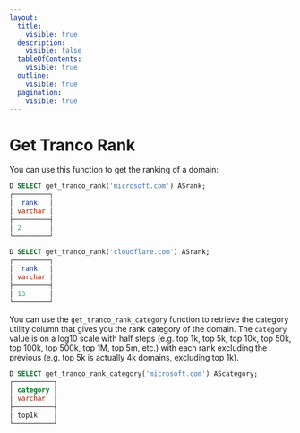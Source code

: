 ```yaml
---
layout:
  title:
    visible: true
  description:
    visible: false
  tableOfContents:
    visible: true
  outline:
    visible: true
  pagination:
    visible: true
---
```


# Get Tranco Rank

You can use this function to get the ranking of a domain:

```sql
D SELECT get_tranco_rank('microsoft.com') ASrank;
┌─────────┐
│  rank   │
│ varchar │
├─────────┤
│ 2       │
└─────────┘

D SELECT get_tranco_rank('cloudflare.com') ASrank;
┌─────────┐
│  rank   │
│ varchar │
├─────────┤
│ 13      │
└─────────┘
```

You can use the `get_tranco_rank_category` function to retrieve the category utility column that gives you the rank category of the domain. The `category` value is on a log10 scale with half steps (e.g. top 1k, top 5k, top 10k, top 50k, top 100k, top 500k, top 1M, top 5m, etc.) with each rank excluding the previous (e.g. top 5k is actually 4k domains, excluding top 1k).

```sql
D SELECT get_tranco_rank_category('microsoft.com') AScategory;
┌──────────┐
│ category │
│ varchar  │
├──────────┤
│ top1k    │
└──────────┘
```
